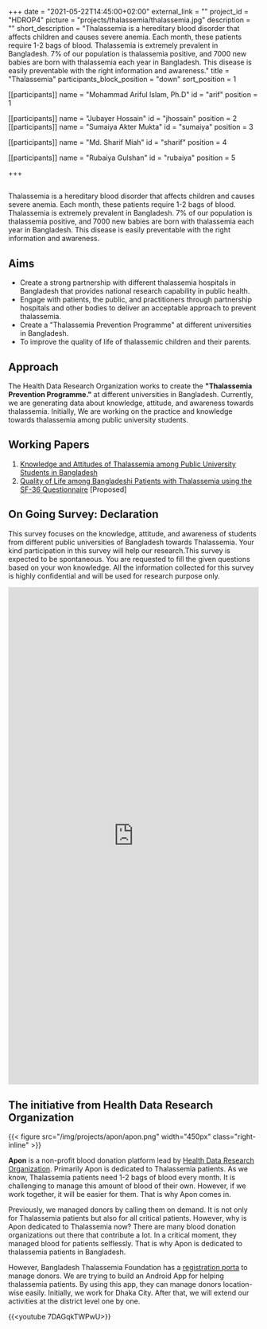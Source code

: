 +++
date = "2021-05-22T14:45:00+02:00"
external_link = ""
project_id = "HDROP4"
picture = "projects/thalassemia/thalassemia.jpg"
description = ""
short_description = "Thalassemia is a hereditary blood disorder that affects children and causes severe anemia. Each month, these patients require 1-2 bags of blood. Thalassemia is extremely prevalent in Bangladesh. 7% of our population is thalassemia positive, and 7000 new babies are born with thalassemia each year in Bangladesh. This disease is easily preventable with the right information and awareness."
title = "Thalassemia"
participants_block_position = "down"
sort_position = 1


[[participants]]
    name = "Mohammad Ariful Islam, Ph.D"
    id = "arif"
    position = 1

[[participants]]
    name = "Jubayer Hossain"
    id = "jhossain"
    position = 2
[[participants]]
    name = "Sumaiya Akter Mukta"
    id = "sumaiya"
    position = 3

[[participants]]
    name = "Md. Sharif Miah"
    id = "sharif"
    position = 4

[[participants]]
    name = "Rubaiya Gulshan"
    id = "rubaiya"
    position = 5

+++

<!-- <img src="/img/projects/thalassemia/thalassemia.png" width="1200px" height="500px"> -->

## 

Thalassemia is a hereditary blood disorder that affects children and causes severe anemia. Each month, these patients require 1-2 bags of blood. Thalassemia is extremely prevalent in Bangladesh. 7% of our population is thalassemia positive, and 7000 new babies are born with thalassemia each year in Bangladesh. This disease is easily preventable with the right information and awareness.


## Aims 

- Create a strong partnership with different thalassemia hospitals in Bangladesh that provides national research capability in public health.
- Engage with patients, the public, and practitioners through partnership hospitals and other bodies to deliver an acceptable approach to prevent thalassemia.  
- Create a "Thalassemia Prevention Programme" at different universities in Bangladesh. 
- To improve the quality of life of thalassemic children and their parents. 

## Approach 
The Health Data Research Organization works to create the **"Thalassemia Prevention Programme."** at different universities in Bangladesh. Currently, we are generating data about knowledge, attitude, and awareness towards thalassemia. Initially, We are working on the practice and knowledge towards thalassemia among public university students. 

## Working Papers 
1. [Knowledge and Attitudes of Thalassemia among Public University Students in Bangladesh](#)
2. [Quality of Life among Bangladeshi Patients with Thalassemia using the SF-36 Questionnaire](#) [Proposed]


## On Going Survey: Declaration 
This survey focuses on the knowledge, attitude, and awareness of students from different public universities of Bangladesh towards Thalassemia. Your kind participation in this survey will help our research.This survey is expected to be spontaneous. You are requested to fill the given questions based on your
won knowledge. All the information collected for this survey is highly confidential and will be used for research purpose only.
<iframe
       src="https://forms.gle/64qbkKZ9ug4ZHDDYA"
       width="100%"
       height="1000px"
       style="border:none;">
 </iframe>

## The initiative from Health Data Research Organization
{{< figure src="/img/projects/apon/apon.png" width="450px" class="right-inline" >}}

**Apon** is a non-profit blood donation platform lead by [Health Data Research Organization](https://hdrobd.org/). Primarily Apon is dedicated to Thalassemia patients. As we know, Thalassemia patients need 1-2 bags of blood every month. It is challenging to manage this amount of blood of their own. However, if we work together, it will be easier for them. That is why Apon comes in.

Previously, we managed donors by calling them on demand. It is not only for Thalassemia patients but also for all critical patients. However, why is Apon dedicated to Thalassemia now? There are many blood donation organizations out there that contribute a lot. In a critical moment, they managed blood for patients selflessly. That is why Apon is dedicated to thalassemia patients in Bangladesh.

However, Bangladesh Thalassemia Foundation has a [registration porta](https://www.thals.org/blood/register_donor#/) to manage donors. We are trying to build an Android App for helping thalassemia patients. By using this app, they can manage donors location-wise easily. Initially, we work for Dhaka City. After that, we will extend our activities at the district level one by one.

{{<youtube 7DAGqkTWPwU>}}
